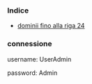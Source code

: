 ### Indice
- [dominii fino alla riga 24](https://github.com/Effeo/Progetto-BD/blob/main/Implementazione/Codice.sql#L1)
### connessione

username: UserAdmin 

password: Admin
